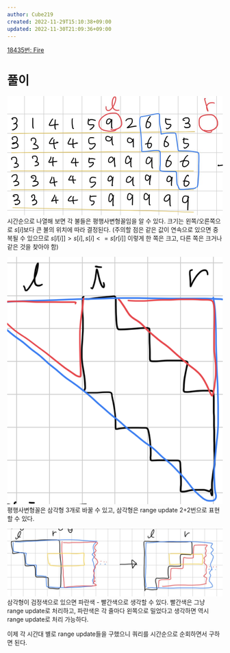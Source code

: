 ```yaml
---
author: Cube219
created: 2022-11-29T15:10:38+09:00
updated: 2022-11-30T21:09:36+09:00
---
```


[18435번: Fire](https://www.acmicpc.net/problem/18435)

# 풀이

![|400](attachments/18435-1.png)
시간순으로 나열해 보면 각 불들은 평행사변형꼴임을 알 수 있다. 크기는 왼쪽/오른쪽으로 $s[i]$보다 큰 불의 위치에 따라 결정된다. (주의할 점은 같은 값이 연속으로 있으면 중복될 수 있으므로 $s[l[i]] > s[i], s[i] <= s[r[i]]$ 이렇게 한 쪽은 크고, 다른 쪽은 크거나 같은 것을 찾아야 함)

![|200](attachments/18435-2.png)
평행사변형꼴은 삼각형 3개로 바꿀 수 있고, 삼각형은 range update 2+2번으로 표현할 수 있다.

![](attachments/18435-3.png)
삼각형이 검정색으로 있으면 파란색 - 빨간색으로 생각할 수 있다. 빨간색은 그냥 range update로 처리하고, 파란색은 각 줄마다 왼쪽으로 밀었다고 생각하면 역시 range update로 처리 가능하다.

이제 각 시간대 별로 range update들을 구했으니 쿼리를 시간순으로 순회하면서 구하면 된다.
